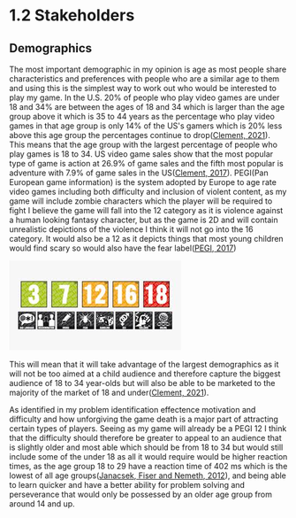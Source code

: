 # 1.2 Stakeholders

## Demographics

The most important demographic in my opinion is age as most people share characteristics and preferences with people who are a similar age to them and using this is the simplest way to work out who would be interested to play my game.  In the U.S. 20% of people who play video games are under 18 and 34% are between the ages of 18 and 34 which is larger than the age group above it which is 35 to 44 years as the percentage who play video games in that age group is only 14% of the US's gamers which is 20% less above this age group the percentages continue to drop([Clement, 2021](../reference-list-stakeholders.md)).  This means that the age group with the largest percentage of people who play games is 18 to 34.  US video game sales show that the most popular type of game is action at 26.9% of game sales and the fifth most popular is adventure with 7.9% of game sales in the US([Clement, 2017](../reference-list-stakeholders.md)).  PEGI(Pan European game information) is the system adopted by Europe to age rate video games including both difficulty and inclusion of violent content, as my game will include zombie characters which the player will be required to fight I believe the game will fall into the 12 category as it is violence against a human looking fantasy character, but as the game is 2D and will contain unrealistic depictions of the violence I think it will not go into the 16 category.  It would also be a 12 as it depicts things that most young children would find scary so would also have the fear label([PEGI, 2017](../reference-list-stakeholders.md))

![PEGI rating system.](../.gitbook/assets/image.png)

This will mean that it will take advantage of the largest demographics as it will not be too aimed at a child audience and therefore capture the biggest audience of 18 to 34 year-olds but will also be able to be marketed to the majority of the market of 18 and under([Clement, 2021](../reference-list-stakeholders.md)).

As identified in my problem identification effectence motivation and difficulty and how unforgiving the game death is a major part of attracting certain types of players.  Seeing as my game will already be a PEGI 12 I think that the difficulty should therefore be greater to appeal to an audience that is slightly older and most able which should be from 18 to 34 but would still include some of the under 18 as all it would require would be higher reaction times, as the age group 18 to 29 have a reaction time of 402 ms which is the lowest of all age groups([Janacsek, Fiser and Nemeth, 2012](../reference-list-stakeholders.md)), and being able to learn quicker and have a better ability for problem solving and perseverance that would only be possessed by an older age group from around 14 and up.
